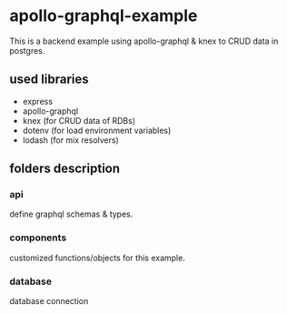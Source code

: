 # apollo-graphql-example

This is a backend example using apollo-graphql & knex to CRUD data in postgres.

## used libraries
* express
* apollo-graphql
* knex (for CRUD data of RDBs)
* dotenv (for load environment variables)
* lodash (for mix resolvers)

## folders description
### api
define graphql schemas & types.
### components
customized functions/objects for this example.
### database
database connection
